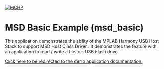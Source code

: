 
[![MCHP](https://www.microchip.com/ResourcePackages/Microchip/assets/dist/images/logo.png)](https://www.microchip.com)

# MSD Basic Example (msd_basic)

This application demonstrates the ability of the MPLAB Harmony USB Host Stack to support MSD Host Class Driver . It demonstrates the feature with an application to read / write a file to a USB Flash drive.

[Click here to be redirected to the demo application documentation.](https://onlinedocs.microchip.com/v2/keyword-lookup?keyword=USB_APPS_HOST_MSD_BASIC_EXAMPLE&redirect=true)